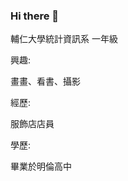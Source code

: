 ### Hi there 👋
輔仁大學統計資訊系 一年級

興趣:

畫畫、看書、攝影

經歷: 

服飾店店員

學歷:

畢業於明倫高中

<!--
**zzzijen/zzzijen** is a ✨ _special_ ✨ repository because its `README.md` (this file) appears on your GitHub profile.

Here are some ideas to get you started:

- 🔭 I’m currently working on ...
- 🌱 I’m currently learning ...
- 👯 I’m looking to collaborate on ...
- 🤔 I’m looking for help with ...
- 💬 Ask me about ...
- 📫 How to reach me: ...
- 😄 Pronouns: ...
- ⚡ Fun fact: ...
-->
